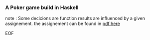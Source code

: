 ### A Poker game build in Haskell

note : Some decicions are function results are influenced by a given assignement.
the assignement can be found in [pdf here]( http://www.cs.uu.nl/wiki/pub/FP/PracticalExercises/Poker.pdf)

EOF
